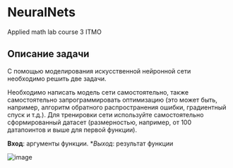 # NeuralNets
Applied math lab course 3 ITMO

## Описание задачи 
С помощью моделирования искусственной нейронной сети необходимо решить две задачи.

Необходимо написать модель сети самостоятельно,
также самостоятельно запрограммировать оптимизацию (это может быть, например,
алгоритм обратного распространения ошибки, градиентный спуск и т.д.). Для тренировки
сети используйте самостоятельно сформированный датасет (размерностью, например, от
100 датапоинтов и выше для первой функции).

**Вход**: аргументы функции. **Выход*: результат функции

![image](https://user-images.githubusercontent.com/29158476/60629466-947d3b80-9dfe-11e9-891a-d6e815017d1e.png)
